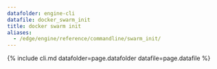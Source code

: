 ```yaml
---
datafolder: engine-cli
datafile: docker_swarm_init
title: docker swarm init
aliases:
  - /edge/engine/reference/commandline/swarm_init/
---
```

<!--
This page is automatically generated from Docker's source code. If you want to
suggest a change to the text that appears here, open a ticket or pull request
in the source repository on GitHub:

https://github.com/docker/cli
-->

{% include cli.md datafolder=page.datafolder datafile=page.datafile %}
